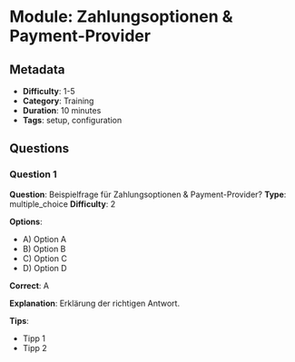 # Module: Zahlungsoptionen & Payment-Provider

## Metadata
- **Difficulty**: 1-5
- **Category**: Training
- **Duration**: 10 minutes
- **Tags**: setup, configuration

## Questions

### Question 1
**Question**: Beispielfrage für Zahlungsoptionen & Payment-Provider?
**Type**: multiple_choice
**Difficulty**: 2

**Options**:
- A) Option A
- B) Option B
- C) Option C
- D) Option D

**Correct**: A

**Explanation**: Erklärung der richtigen Antwort.

**Tips**:
- Tipp 1
- Tipp 2
